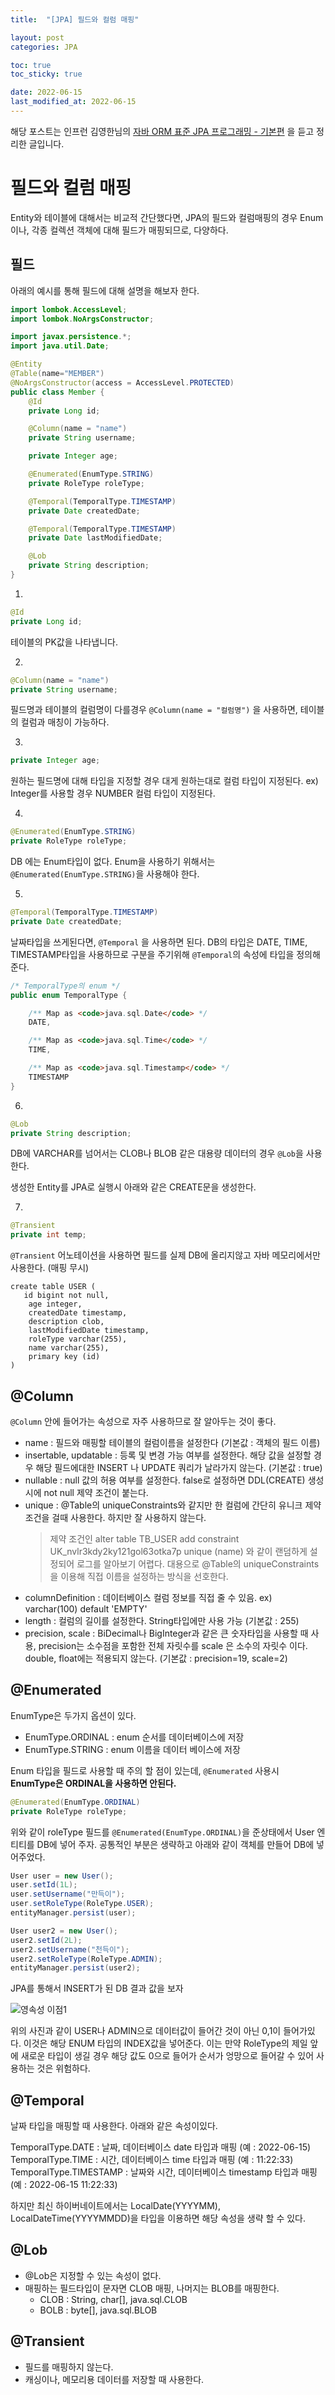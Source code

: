 ```yaml
---
title:  "[JPA] 필드와 컬럼 매핑"

layout: post
categories: JPA

toc: true
toc_sticky: true

date: 2022-06-15
last_modified_at: 2022-06-15
---
```


해당 포스트는 인프런 김영한님의 [자바 ORM 표준 JPA 프로그래밍 - 기본편](https://www.inflearn.com/course/ORM-JPA-Basic/dashboard) 을 듣고 정리한 글입니다.

# 필드와 컬럼 매핑

Entity와 테이블에 대해서는 비교적 간단했다면, JPA의 필드와 컬럼매핑의 경우 Enum 이나, 각종 컬렉션 객체에 대해 필드가 매핑되므로, 다양하다.

## 필드

아래의 예시를 통해 필드에 대해 설명을 해보자 한다.

```java
import lombok.AccessLevel;
import lombok.NoArgsConstructor;

import javax.persistence.*;
import java.util.Date;

@Entity
@Table(name="MEMBER")
@NoArgsConstructor(access = AccessLevel.PROTECTED)
public class Member {
    @Id
    private Long id;

    @Column(name = "name")
    private String username;

    private Integer age;

    @Enumerated(EnumType.STRING)
    private RoleType roleType;

    @Temporal(TemporalType.TIMESTAMP)
    private Date createdDate;

    @Temporal(TemporalType.TIMESTAMP)
    private Date lastModifiedDate;

    @Lob
    private String description;
}
```

1.

```java
@Id
private Long id;
```

테이블의 PK값을 나타냅니다.

2.

```java
@Column(name = "name")
private String username;
```

필드명과 테이블의 컬럼명이 다를경우 `@Column(name = "컬럼명")` 을 사용하면, 테이블의 컬럼과 매칭이 가능하다.

3.

```java
private Integer age;
```

원하는 필드명에 대해 타입을 지정할 경우 대게 원하는대로 컬럼 타입이 지정된다.
ex) Integer를 사용할 경우 NUMBER 컬럼 타입이 지정된다.

4.

```java
@Enumerated(EnumType.STRING)
private RoleType roleType;
```

DB 에는 Enum타입이 없다. Enum을 사용하기 위해서는 `@Enumerated(EnumType.STRING)`을 사용해야 한다.

5.

```java
@Temporal(TemporalType.TIMESTAMP)
private Date createdDate;
```

날짜타입을 쓰게된다면, `@Temporal` 을 사용하면 된다. DB의 타입은 DATE, TIME, TIMESTAMP타입을 사용하므로 구분을 주기위해 `@Temporal`의 속성에 타입을 정의해준다.

```java
/* TemporalType의 enum */
public enum TemporalType {

    /** Map as <code>java.sql.Date</code> */
    DATE,

    /** Map as <code>java.sql.Time</code> */
    TIME,

    /** Map as <code>java.sql.Timestamp</code> */
    TIMESTAMP
}
```

6.

```java
@Lob
private String description;
```

DB에 VARCHAR를 넘어서는 CLOB나 BLOB 같은 대용량 데이터의 경우 `@Lob`을 사용한다.

생성한 Entity를 JPA로 실행시 아래와 같은 CREATE문을 생성한다.

7.

```java
@Transient
private int temp;
```

`@Transient` 어노테이션을 사용하면 필드를 실제 DB에 올리지않고 자바 메모리에서만 사용한다. (매핑 무시)

```shell
create table USER (
   id bigint not null,
    age integer,
    createdDate timestamp,
    description clob,
    lastModifiedDate timestamp,
    roleType varchar(255),
    name varchar(255),
    primary key (id)
)
```

## @Column

`@Column` 안에 들어가는 속성으로 자주 사용하므로 잘 알아두는 것이 좋다.

- name : 필드와 매핑할 테이블의 컬럼이름을 설정한다 (기본값 : 객체의 필드 이름)
- insertable, updatable : 등록 및 변경 가능 여부를 설정한다. 해당 값을 설정할 경우 해당 필드에대한 INSERT 나 UPDATE 쿼리가 날라가지 않는다. (기본값 : true)
- nullable : null 값의 허용 여부를 설정한다. false로 설정하면 DDL(CREATE) 생성시에 not null 제약 조건이 붙는다.
- unique : @Table의 uniqueConstraints와 같지만 한 컬럼에 간단히 유니크 제약조건을 걸때 사용한다. 하지만 잘 사용하지 않는다.
    > 제약 조건인 alter table TB_USER add constraint UK_nvlr3kdy2ky121gol63otka7p unique (name) 와 같이 랜덤하게 설정되어 로그를 알아보기 어렵다.
    > 대용으로 @Table의 uniqueConstraints을 이용해 직접 이름을 설정하는 방식을 선호한다.
- columnDefinition : 데이터베이스 컬럼 정보를 직접 줄 수 있음. ex) varchar(100) default 'EMPTY'
- length : 컬럼의 길이를 설정한다. String타입에만 사용 가능 (기본값 : 255)
- precision, scale : BiDecimal나 BigInteger과 같은 큰 숫자타입을 사용할 때 사용, precision는 소수점을 포함한 전체 자릿수를 scale 은 소수의 자릿수 이다. double, float에는 적용되지 않는다. (기본값 : precision=19, scale=2)

## @Enumerated

EnumType은 두가지 옵션이 있다.

- EnumType.ORDINAL : enum 순서를 데이터베이스에 저장
- EnumType.STRING : enum 이름을 데이터 베이스에 저장

Enum 타입을 필드로 사용할 때 주의 할 점이 있는데, `@Enumerated` 사용시 **EnumType은 ORDINAL을 사용하면 안된다.**

```java
@Enumerated(EnumType.ORDINAL)
private RoleType roleType;
```

위와 같이 roleType 필드를 `@Enumerated(EnumType.ORDINAL)`을 준상태에서 User 엔티티를 DB에 넣어 주자.
공통적인 부분은 생략하고 아래와 같이 객체를 만들어 DB에 넣어주었다.

```java
User user = new User();
user.setId(1L);
user.setUsername("만득이");
user.setRoleType(RoleType.USER);
entityManager.persist(user);

User user2 = new User();
user2.setId(2L);
user2.setUsername("천득이");
user2.setRoleType(RoleType.ADMIN);
entityManager.persist(user2);
```

JPA를 통해서 INSERT가 된 DB 결과 값을 보자

![영속성 이점1]({{site.url}}/public/image/2022/2022-06-15/JPA001.png)

위의 사진과 같이 USER나 ADMIN으로 데이터값이 들어간 것이 아닌 0,1이 들어가있다. 이것은 해당 ENUM 타입의 INDEX값을 넣어준다.
이는 만약 RoleType의 제일 앞에 새로운 타입이 생길 경우 해당 값도 0으로 들어가 순서가 엉망으로 들어갈 수 있어 사용하는 것은 위험하다.

## @Temporal

날짜 타입을 매핑할 때 사용한다. 아래와 같은 속성이있다.

TemporalType.DATE : 날짜, 데이터베이스 date 타입과 매핑 (예 : 2022-06-15)
TemporalType.TIME : 시간, 데이터베이스 time 타입과 매핑 (예 : 11:22:33)
TemporalType.TIMESTAMP : 날짜와 시간, 데이터베이스 timestamp 타입과 매핑 (예 : 2022-06-15 11:22:33)

하지만 최신 하이버네이트에서는 LocalDate(YYYYMM), LocalDateTime(YYYYMMDD)을 타입을 이용하면 해당 속성을 생략 할 수 있다.

## @Lob

- @Lob은 지정할 수 있는 속성이 없다.
- 매핑하는 필드타입이 문자면 CLOB 매핑, 나머지는 BLOB를 매핑한다.
  - CLOB : String, char[], java.sql.CLOB
  - BOLB : byte[], java.sql.BLOB

## @Transient

- 필드를 매핑하지 않는다.
- 캐싱이나, 메모리용 데이터를 저장할 때 사용한다.





